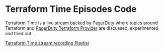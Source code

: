 # Terraform Time Episodes Code

Terraform Time is a live stream backed by [PagerDuty](https://www.pagerduty.com/) where topics around Terraform and [PagerDuty Terraform Provider](https://registry.terraform.io/providers/PagerDuty/pagerduty/latest/docs) are discussed, experimented and tried out.

[Terraform Time stream recording Playlist](https://www.youtube.com/watch?v=RheyExxM3Vw&list=PLW0xKyjystaMQ9ookkPpRjW62C2d46FV_&ab_channel=PagerDutyInc.)


